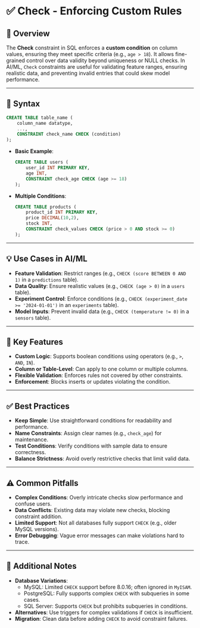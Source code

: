 # ✅ Check - Enforcing Custom Rules

## 🌟 Overview

The **Check** constraint in SQL enforces a **custom condition** on column values, ensuring they meet specific criteria (e.g., `age > 18`). It allows fine-grained control over data validity beyond uniqueness or NULL checks. In AI/ML, `Check` constraints are useful for validating feature ranges, ensuring realistic data, and preventing invalid entries that could skew model performance.

---

## 📜 Syntax

```sql
CREATE TABLE table_name (
    column_name datatype,
    ...,
    CONSTRAINT check_name CHECK (condition)
);
```

- **Basic Example**:
  ```sql
  CREATE TABLE users (
      user_id INT PRIMARY KEY,
      age INT,
      CONSTRAINT check_age CHECK (age >= 18)
  );
  ```
- **Multiple Conditions**:
  ```sql
  CREATE TABLE products (
      product_id INT PRIMARY KEY,
      price DECIMAL(10,2),
      stock INT,
      CONSTRAINT check_values CHECK (price > 0 AND stock >= 0)
  );
  ```

---

## 💡 Use Cases in AI/ML

- **Feature Validation**: Restrict ranges (e.g., `CHECK (score BETWEEN 0 AND 1)` in a `predictions` table).
- **Data Quality**: Ensure realistic values (e.g., `CHECK (age > 0)` in a `users` table).
- **Experiment Control**: Enforce conditions (e.g., `CHECK (experiment_date >= '2024-01-01')` in an `experiments` table).
- **Model Inputs**: Prevent invalid data (e.g., `CHECK (temperature != 0)` in a `sensors` table).

---

## 🔑 Key Features

- **Custom Logic**: Supports boolean conditions using operators (e.g., `>`, `AND`, `IN`).
- **Column or Table-Level**: Can apply to one column or multiple columns.
- **Flexible Validation**: Enforces rules not covered by other constraints.
- **Enforcement**: Blocks inserts or updates violating the condition.

---

## ✅ Best Practices

- **Keep Simple**: Use straightforward conditions for readability and performance.
- **Name Constraints**: Assign clear names (e.g., `check_age`) for maintenance.
- **Test Conditions**: Verify conditions with sample data to ensure correctness.
- **Balance Strictness**: Avoid overly restrictive checks that limit valid data.

---

## ⚠️ Common Pitfalls

- **Complex Conditions**: Overly intricate checks slow performance and confuse users.
- **Data Conflicts**: Existing data may violate new checks, blocking constraint addition.
- **Limited Support**: Not all databases fully support `CHECK` (e.g., older MySQL versions).
- **Error Debugging**: Vague error messages can make violations hard to trace.

---

## 📝 Additional Notes

- **Database Variations**:
  - MySQL: Limited `CHECK` support before 8.0.16; often ignored in `MyISAM`.
  - PostgreSQL: Fully supports complex `CHECK` with subqueries in some cases.
  - SQL Server: Supports `CHECK` but prohibits subqueries in conditions.
- **Alternatives**: Use triggers for complex validations if `CHECK` is insufficient.
- **Migration**: Clean data before adding `CHECK` to avoid constraint failures.